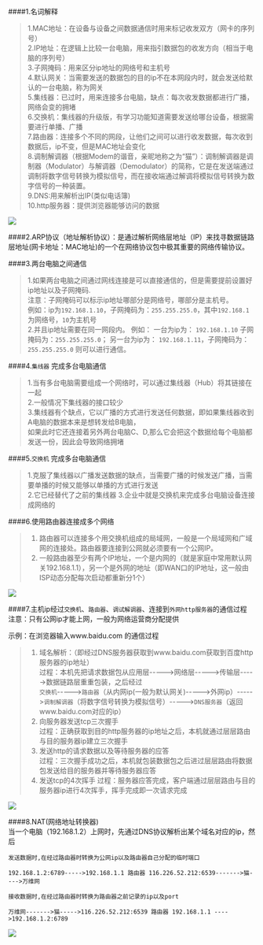 ####1.名词解释 
> 1.MAC地址：在设备与设备之间数据通信时用来标记收发双方（网卡的序列号）  
> 2.IP地址：在逻辑上比较一台电脑，用来指引数据包的收发方向（相当于电脑的序列号）    
> 3.子网掩码：用来区分ip地址的网络号和主机号   
> 4.默认网关：当需要发送的数据包的目的ip不在本网段内时，就会发送给默认的一台电脑，称为网关    
> 5.集线器：已过时，用来连接多台电脑，缺点：每次收发数据都进行广播，网络会变的拥堵   
> 6.交换机：集线器的升级版，有学习功能知道需要发送给哪台设备，根据需要进行单播、广播   
> 7.路由器：连接多个不同的网段，让他们之间可以进行收发数据，每次收到数据后，ip不变，但是MAC地址会变化   
> 8.调制解调器（根据Modem的谐音，亲昵地称之为“猫”）：调制解调器是调制器（Modulator）与解调器（Demodulator）的简称，它是在发送端通过调制将数字信号转换为模拟信号，而在接收端通过解调将模拟信号转换为数字信号的一种装置。    
> 9.DNS:用来解析出IP(类似电话簿)  
> 10.http服务器：提供浏览器能够访问的数据    

![](https://i.imgur.com/luc5dqb.png)  

####2.ARP协议（地址解析协议）：是通过解析网络层地址（IP）来找寻数据链路层地址(网卡地址：MAC地址)的一个在网络协议包中极其重要的网络传输协议。


####3.两台电脑之间通信
> 1.如果两台电脑之间通过网线连接是可以直接通信的，但是需要提前设置好ip地址以及子网掩码.  
  注意：子网掩码可以标示ip地址哪部分是网络号，哪部分是主机号。  
  例如：ip为`192.168.1.10`，子网掩码为：`255.255.255.0`，其中`192.168.1`为网络号，`10`为主机号  
> 2.并且ip地址需要在同一网段内。 
	例如： 一台为ip为： `192.168.1.10` 子网掩码为：`255.255.255.0`； 
	另一台为ip为： `192.168.1.11`，子网掩码为：`255.255.255.0` 则可以进行通信。 
 
####4.`集线器` 完成多台电脑通信  
> 1.当有多台电脑需要组成一个网络时，可以通过集线器（Hub）将其链接在一起   
> 2.一般情况下集线器的接口较少  
> 3.集线器有个缺点，它以广播的方式进行发送任何数据，即如果集线器收到A电脑的数据本来是想转发给B电脑，  
    如果此时它还连接着另外两台电脑C、D,那么它会把这个数据给每个电脑都发送一份，因此会导致网络拥堵   

####5.`交换机` 完成多台电脑通信 
> 1.克服了集线器以广播发送数据的缺点，当需要广播的时候发送广播，当需要单播的时候又能够以单播的方式进行发送  
> 2.它已经替代了之前的集线器 
> 3.企业中就是交换机来完成多台电脑设备连接成网络的  

####6.使用路由器连接成多个网络  
> 1. 路由器可以连接多个用交换机组成的局域网，一般是一个局域网和广域网的连接处。路由器要连接到公网就必须要有一个公网IP。  
> 2. 一般路由器至少有两个IP地址，一个是内网的（就是家庭中常用默认网关192.168.1.1），另一个是外网的地址（即WAN口的IP地址，这一般由ISP动态分配每次启动都重新分1个）  
    
![](https://i.imgur.com/tW7u55W.png)

####7.主机ip经过`交换机`、`路由器`、`调试解调器`、连接到`外网http服务器`的通信过程    
注意：只有公网ip才能上网，一般为网络运营商分配提供  

示例：在浏览器输入www.baidu.com 的通信过程 
> 1. 域名解析：（即经过DNS服务器获取到www.baidu.com获取到百度http服务器的ip地址）   
	 过程：本机先把请求数据包从应用层----->网络层----->传输层----->数据链路层重重包装，之后经过   
	 `交换机`----->`路由器`（从内网ip(一般为默认网关)----->外网ip）----->`调制解调器`（将数字信号转换为模拟信号）----->`DNS服务器`（返回www.baidu.com对应的ip）   
> 2. 向服务器发送tcp三次握手  
     过程：正确获取到目的http服务器的ip地址之后，本机就通过层层路由与目的服务器ip建立三次握手
> 3. 发送http的请求数据以及等待服务器的应答  
     过程：三次握手成功之后，本机就包装数据包之后进过层层路由将数据包发送给目的服务器并等待服务器应答
> 4. 发送tcp的4次挥手 
     过程：服务器应答完成，客户端通过层层路由与目的服务器ip进行4次挥手，挥手完成即一次请求完成   

![](https://i.imgur.com/t4pdo1u.png)    

####8.NAT(网络地址转换器)   
    当一个电脑（192.168.1.2）上网时，先通过DNS协议解析出某个域名对应的ip，然后
    
    发送数据时,在经过路由器时转换为公网ip以及路由器自己分配的临时端口
    
    192.168.1.2:6789----->192.168.1.1 路由器 116.226.52.212:6539------->猫---->万维网
    
    接收数据时,在经过路由器时转换为路由器之前记录的ip以及port
    
    万维网------->猫----->116.226.52.212:6539 路由器 192.168.1.1 ---->192.168.1.2:6789  

![](https://i.imgur.com/CKSCSt2.png)


